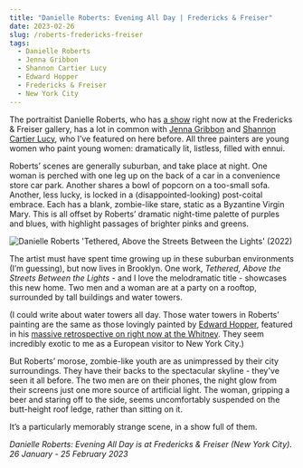 ```yaml
---
title: "Danielle Roberts: Evening All Day | Fredericks & Freiser"
date: 2023-02-26
slug: /roberts-fredericks-freiser
tags:
  - Danielle Roberts
  - Jenna Gribbon
  - Shannon Cartier Lucy
  - Edward Hopper
  - Fredericks & Freiser
  - New York City
---
```


The portraitist Danielle Roberts, who has [a show](https://www.fredericksfreisergallery.com/exhibitions/danielle-roberts) right now at the Fredericks & Freiser gallery, has a lot in common with [Jenna Gribbon](/tags/jenna-gribbon) and [Shannon Cartier Lucy](/shannon-cartier-lucy), who I’ve featured on here before. All three painters are young women who paint young women: dramatically lit, listless, filled with ennui.

Roberts’ scenes are generally suburban, and take place at night. One woman is perched with one leg up on the back of a car in a convenience store car park. Another shares a bowl of popcorn on a too-small sofa. Another, less lucky, is locked in a (disappointed-looking) post-coital embrace. Each has a blank, zombie-like stare, static as a Byzantine Virgin Mary. This is all offset by Roberts’ dramatic night-time palette of purples and blues, with highlight passages of brighter pinks and greens.

![Danielle Roberts 'Tethered, Above the Streets Between the Lights' (2022)](/roberts-fredericks-freiser-1.jpeg)

The artist must have spent time growing up in these suburban environments (I’m guessing), but now lives in Brooklyn. One work, *Tethered, Above the Streets Between the Lights* - and I love the melodramatic title - showcases this new home. Two men and a woman are at a party on a rooftop, surrounded by tall buildings and water towers. 

(I could write about water towers all day. Those water towers in Roberts’ painting are the same as those lovingly painted by [Edward Hopper](/tags/edward-hopper), featured in his [massive retrospective on right now at the Whitney](https://whitney.org/exhibitions/edward-hopper-new-york). They seem incredibly exotic to me as a European visitor to New York City.)

But Roberts’ morose, zombie-like youth are as unimpressed by their city surroundings. They have their backs to the spectacular skyline - they've seen it all before. The two men are on their phones, the night glow from their screens just one more source of artificial light. The woman, gripping a beer and staring off to the side, seems uncomfortably suspended on the butt-height roof ledge, rather than sitting on it.

It’s a particularly memorably strange scene, in a show full of them. 

*Danielle Roberts: Evening All Day is at Fredericks & Freiser (New York City). 26 January - 25 February 2023*
